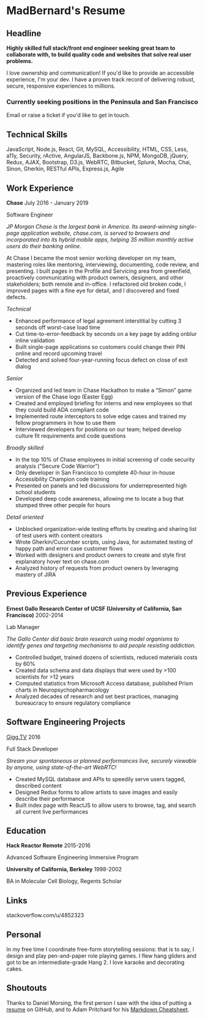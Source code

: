 # MadBernard's Resume

## Headline
**Highly skilled full stack/front end engineer seeking great team to collaborate with, to build quality code and websites that solve real user problems.**

I love ownership and communication! If you'd like to provide an accessible experience, I'm your dev. I have a proven track record of delivering robust, secure, responsive experiences to millions.

### Currently seeking positions in the Peninsula and San Francisco

Email or raise a ticket if you'd like to get in touch.

## Technical Skills

JavaScript, Node.js, React, Git, MySQL, Accessibility, HTML, CSS, Less, a11y, Security, rActive, AngularJS, Backbone.js, NPM, MongoDB, jQuery, Redux, AJAX, Bootstrap, D3.js, WebRTC, Bitbucket, Splunk, Mocha, Chai, Sinon, Gherkin, RESTful APIs, Express.js, Agile

## Work Experience
**Chase**  July 2016 - January 2019

Software Engineer

*JP Morgan Chase is the largest bank in America. Its award-winning single-page application website, chase.com, is served to browsers and incorporated into its hybrid mobile apps, helping 35 million monthly active users do their banking online.*

At Chase I became the most senior working developer on my team, mastering roles like mentoring, interviewing, documenting, code review, and presenting. I built pages in the Profile and Servicing area from greenfield, proactively communicating with product owners, designers, and other stakeholders; both remote and in-office. I refactored old broken code, I improved pages with a fine eye for detail, and I discovered and fixed defects.

*Technical* 
- Enhanced performance of legal agreement interstitial by cutting 3 seconds off worst-case load time
- Cut time-to-error-feedback by seconds on a key page by adding onblur inline validation
- Built single-page applications so customers could change their PIN online and record upcoming travel
- Detected and solved four-year-running focus defect on close of exit dialog

*Senior*
- Organized and led team in Chase Hackathon to make a “Simon” game version of the Chase logo (Easter Egg)
- Created and employed briefing for interns and new employees so that they could build ADA compliant code
- Implemented route interceptors to solve edge cases and trained my fellow programmers in how to use them
- Interviewed developers for positions on our team; helped develop culture fit requirements and code questions

*Broadly skilled*
- In the top 10% of Chase employees in initial screening of code security analysis ("Secure Code Warrior")
- Only developer in San Francisco to complete 40-hour in-house Accessibility Champion code training
- Presented on panels and led discussions for underrepresented high school students
- Developed deep code awareness, allowing me to locate a bug that stumped three other people for hours

*Detail oriented*
- Unblocked organization-wide testing efforts by creating and sharing list of test users with content creators
- Wrote Gherkin/Cucumber scripts, using Java, for automated testing of happy path and error case customer flows
- Worked with designers and product owners to create and style first explanatory hover text on chase.com
- Analyzed history of requests from product owners by leveraging mastery of JIRA

## Previous Experience
**Ernest Gallo Research Center of UCSF (University of California, San Francisco)**  2002-2014

Lab Manager

*The Gallo Center did basic brain research using model organisms to identify genes and targeting mechanisms to aid people resisting addiction.*

- Controlled budget, trained dozens of scientists, reduced materials costs by 60%
- Created data schema and data displays that were used by >100 scientists for >12 years
- Computed statistics from Microsoft Access database, published Prism charts in Neuropsychopharmacology
- Analyzed decades of research and set best practices, managing bureaucracy to ensure regulatory compliance

## Software Engineering Projects
[Gigg.TV](https://github.com/madbernard/GigRTC "See Gigg.TV's GitHub Repo")  2016

Full Stack Developer

*Stream your spontaneous or planned performances live, securely viewable by anyone, using state-of-the-art WebRTC!*

- Created MySQL database and APIs to speedily serve users tagged, described content
- Designed Redux forms to allow artists to save images and easily describe their performance
- Built index page with ReactJS to allow users to browse, tag, and search all current live performances

## Education

**Hack Reactor Remote**        2015-2016

Advanced Software Engineering Immersive Program

**University of California, Berkeley**      1998-2002

BA in Molecular Cell Biology, Regents Scholar  

## Links

stackoverflow.com/u/4852323

## Personal

In my free time I coordinate free-form storytelling sessions:  that is to say, I design and play pen-and-paper role playing games.  I flew hang gliders and got to be an intermediate-grade Hang 2.  I love karaoke and decorating cakes.

## Shoutouts

Thanks to Daniel Morsing, the first person I saw with the idea of putting a [resume](https://github.com/DanielMorsing/CV/blob/master/README.md) on GitHub, and to Adam Pritchard for his [Markdown Cheatsheet](https://github.com/adam-p/markdown-here/wiki/Markdown-Cheatsheet).
